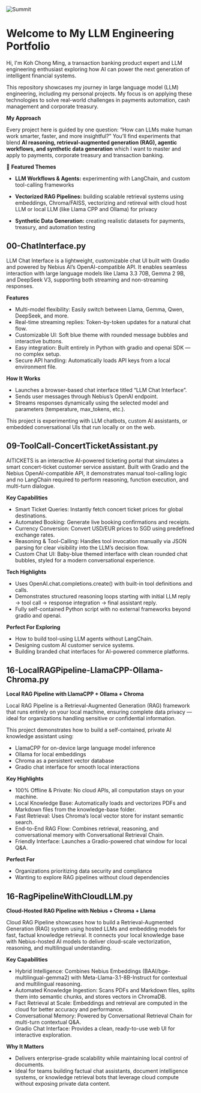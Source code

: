 
![Summit](https://github.com/user-attachments/assets/cfde5967-1d90-476a-995d-066277f219d4)

 # Welcome to My LLM Engineering Portfolio

Hi, I'm Koh Chong Ming, a transaction banking product expert and LLM engineering enthusiast exploring how AI can power the next generation of intelligent financial systems.

This repository showcases my journey in large language model (LLM) engineering, including my personal projects. My focus is on applying these technologies to solve real-world challenges in payments automation, cash management and corporate treasury.

**My Approach**

Every project here is guided by one question: “How can LLMs make human work smarter, faster, and more insightful?” You’ll find experiments that blend **AI reasoning, retrieval-augmented generation (RAG), agentic workflows, and synthetic data generation** which I want to master and apply to payments, corporate treasury and transaction banking.

🚀 **Featured Themes**

- **LLM Workflows & Agents:** experimenting with LangChain, and custom tool-calling frameworks

- **Vectorized RAG Pipelines:** building scalable retrieval systems using embeddings, Chroma/FAISS, vectorizing and retireval with cloud host LLM or local LLM (like Llama CPP and Ollama) for privacy

- **Synthetic Data Generation:** creating realistic datasets for payments, treasury, and automation testing

## 00-ChatInterface.py

LLM Chat Interface is a lightweight, customizable chat UI built with Gradio and powered by Nebius AI’s OpenAI-compatible API.
It enables seamless interaction with large language models like Llama 3.3 70B, Gemma 2 9B, and DeepSeek V3, supporting both streaming and non-streaming responses.

**Features**

- Multi-model flexibility: Easily switch between Llama, Gemma, Qwen, DeepSeek, and more.
- Real-time streaming replies: Token-by-token updates for a natural chat flow.
- Customizable UI: Soft blue theme with rounded message bubbles and interactive buttons.
- Easy integration: Built entirely in Python with gradio and openai SDK — no complex setup.
- Secure API handling: Automatically loads API keys from a local environment file.

**How It Works**

- Launches a browser-based chat interface titled “LLM Chat Interface”.
- Sends user messages through Nebius’s OpenAI endpoint.
- Streams responses dynamically using the selected model and parameters (temperature, max_tokens, etc.).

This project is experimenting with LLM chatbots, custom AI assistants, or embedded conversational UIs that run locally or on the web.


## 09-ToolCall-ConcertTicketAssistant.py

AITICKETS is an interactive AI-powered ticketing portal that simulates a smart concert-ticket customer service assistant.
Built with Gradio and the Nebius OpenAI-compatible API, it demonstrates manual tool-calling logic and no LangChain required to perform reasoning, function execution, and multi-turn dialogue.

**Key Capabilities**

- Smart Ticket Queries: Instantly fetch concert ticket prices for global destinations.
- Automated Booking: Generate live booking confirmations and receipts.
- Currency Conversion: Convert USD/EUR prices to SGD using predefined exchange rates.
- Reasoning & Tool-Calling: Handles tool invocation manually via JSON parsing for clear visibility into the LLM’s decision flow.
- Custom Chat UI: Baby-blue themed interface with clean rounded chat bubbles, styled for a modern conversational experience.

**Tech Highlights**

- Uses OpenAI.chat.completions.create() with built-in tool definitions and calls.
- Demonstrates structured reasoning loops starting with initial LLM reply → tool call → response integration → final assistant reply.
- Fully self-contained Python script with no external frameworks beyond gradio and openai.

**Perfect For Exploring**

- How to build tool-using LLM agents without LangChain.
- Designing custom AI customer service systems.
- Building branded chat interfaces for AI-powered commerce platforms.

## 16-LocalRAGPipeline-LlamaCPP-Ollama-Chroma.py

**Local RAG Pipeline with LlamaCPP + Ollama + Chroma**

Local RAG Pipeline is a Retrieval-Augmented Generation (RAG) framework that runs entirely on your local machine, ensuring complete data privacy — ideal for organizations handling sensitive or confidential information.

This project demonstrates how to build a self-contained, private AI knowledge assistant using:

- LlamaCPP for on-device large language model inference
- Ollama for local embeddings
- Chroma as a persistent vector database
- Gradio chat interface for smooth local interactions

**Key Highlights**

- 100% Offline & Private: No cloud APIs, all computation stays on your machine.
- Local Knowledge Base: Automatically loads and vectorizes PDFs and Markdown files from the knowledge-base folder.
- Fast Retrieval: Uses Chroma’s local vector store for instant semantic search.
- End-to-End RAG Flow: Combines retrieval, reasoning, and conversational memory with Conversational Retrieval Chain.
- Friendly Interface: Launches a Gradio-powered chat window for local Q&A.

**Perfect For**

- Organizations prioritizing data security and compliance
- Wanting to explore RAG pipelines without cloud dependencies

## 16-RagPipelineWithCloudLLM.py

**Cloud-Hosted RAG Pipeline with Nebius + Chroma + Llama**

Cloud RAG Pipeline showcases how to build a Retrieval-Augmented Generation (RAG) system using hosted LLMs and embedding models for fast, factual knowledge retrieval.
It connects your local knowledge base with Nebius-hosted AI models to deliver cloud-scale vectorization, reasoning, and multilingual understanding.

**Key Capabilities**

- Hybrid Intelligence: Combines Nebius Embeddings (BAAI/bge-multilingual-gemma2) with Meta-Llama-3.1-8B-Instruct for contextual and multilingual reasoning.
- Automated Knowledge Ingestion: Scans PDFs and Markdown files, splits them into semantic chunks, and stores vectors in ChromaDB.
- Fact Retrieval at Scale: Embeddings and retrieval are computed in the cloud for better accuracy and performance.
- Conversational Memory: Powered by Conversational Retrieval Chain for multi-turn contextual Q&A.
- Gradio Chat Interface: Provides a clean, ready-to-use web UI for interactive exploration.

**Why It Matters**

- Delivers enterprise-grade scalability while maintaining local control of documents.
- Ideal for teams building factual chat assistants, document intelligence systems, or knowledge retrieval bots that leverage cloud compute without exposing private data content.
